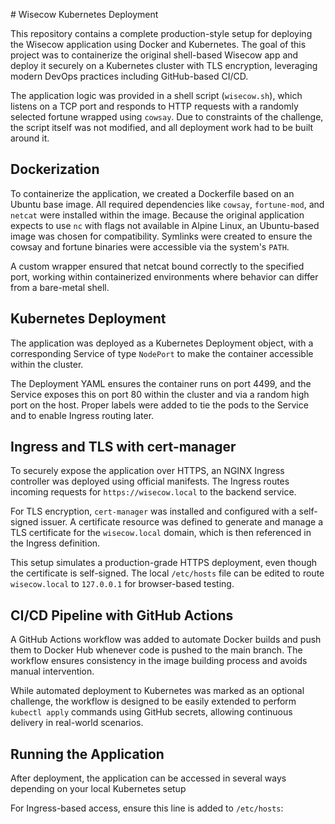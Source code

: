 \# Wisecow Kubernetes Deployment

This repository contains a complete production-style setup for deploying the Wisecow application using Docker and Kubernetes. The goal of this project was to containerize the original shell-based Wisecow app and deploy it securely on a Kubernetes cluster with TLS encryption, leveraging modern DevOps practices including GitHub-based CI/CD.

The application logic was provided in a shell script (`wisecow.sh`), which listens on a TCP port and responds to HTTP requests with a randomly selected fortune wrapped using `cowsay`. Due to constraints of the challenge, the script itself was not modified, and all deployment work had to be built around it.


## Dockerization

To containerize the application, we created a Dockerfile based on an Ubuntu base image. All required dependencies like `cowsay`, `fortune-mod`, and `netcat` were installed within the image. Because the original application expects to use `nc` with flags not available in Alpine Linux, an Ubuntu-based image was chosen for compatibility. Symlinks were created to ensure the cowsay and fortune binaries were accessible via the system's `PATH`.

A custom wrapper ensured that netcat bound correctly to the specified port, working within containerized environments where behavior can differ from a bare-metal shell.


## Kubernetes Deployment

The application was deployed as a Kubernetes Deployment object, with a corresponding Service of type `NodePort` to make the container accessible within the cluster.

The Deployment YAML ensures the container runs on port 4499, and the Service exposes this on port 80 within the cluster and via a random high port on the host. Proper labels were added to tie the pods to the Service and to enable Ingress routing later.


## Ingress and TLS with cert-manager

To securely expose the application over HTTPS, an NGINX Ingress controller was deployed using official manifests. The Ingress routes incoming requests for `https://wisecow.local` to the backend service.

For TLS encryption, `cert-manager` was installed and configured with a self-signed issuer. A certificate resource was defined to generate and manage a TLS certificate for the `wisecow.local` domain, which is then referenced in the Ingress definition.

This setup simulates a production-grade HTTPS deployment, even though the certificate is self-signed. The local `/etc/hosts` file can be edited to route `wisecow.local` to `127.0.0.1` for browser-based testing.


## CI/CD Pipeline with GitHub Actions

A GitHub Actions workflow was added to automate Docker builds and push them to Docker Hub whenever code is pushed to the main branch. The workflow ensures consistency in the image building process and avoids manual intervention.

While automated deployment to Kubernetes was marked as an optional challenge, the workflow is designed to be easily extended to perform `kubectl apply` commands using GitHub secrets, allowing continuous delivery in real-world scenarios.


## Running the Application

After deployment, the application can be accessed in several ways depending on your local Kubernetes setup

For Ingress-based access, ensure this line is added to `/etc/hosts`:

